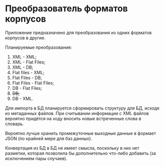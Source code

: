 # Преобразователь форматов корпусов

Приложение предназначено для преобразования из одних форматов корпусов в другие.

Планируемые преобразования:
1.  XML - XML;
2.  XML - Flat Files;
3.  XML - DB;
4.  Flat files - XML;
5.  Flat Files - DB;
6.  Flat Files - Flat Files;
7.  DB - Flat Files;
8.  ~~DB;~~
9.  DB - XML.

Для импорта в БД планируется сформировать структуру для БД, исходя из метаданных файлов.
При считывании информации с XML файлов вероятно придётся на ходу вносить новые встреченные слова в словарь.

Вероятно лучше хранить промежуточные выходные данные в формает JSON (по крайней мере для баз данных).

Конвертация из БД в БД не имеет смысла, поскольку в них нет разметки, которая позволила бы дополнительно что-либо добавить (за исключением пары случаев).
